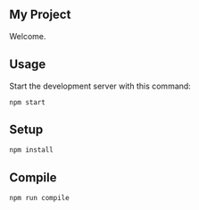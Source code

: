 My Project
---
 
Welcome.
 
 
Usage
---
 
Start the development server with this command:
 
```
npm start
```
 
 

Setup
---
 
```
npm install
```
 
 
 
Compile
---
 
```
npm run compile